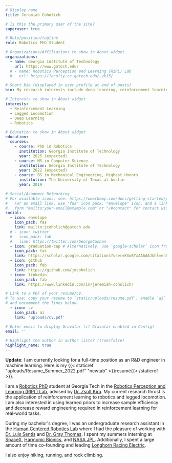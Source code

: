 ```yaml
---
# Display name
title: Jeremiah Coholich

# Is this the primary user of the site?
superuser: true

# Role/position/tagline
role: Robotics PhD Student

# Organizations/Affiliations to show in About widget
organizations:
  - name: Georgia Institute of Technology
    url: https://www.gatech.edu/
  # - name: Robotics Perception and Learning (RIPL) Lab
  #   url: https://faculty.cc.gatech.edu/~zk15/

# Short bio (displayed in user profile at end of posts)
bio: My research interests include deep learning, reinforcement learning, and legged robots.

# Interests to show in About widget
interests:
  - Reinforcement Learning
  - Legged Locomotion
  - Deep Learning
  - Robotics

# Education to show in About widget
education:
  courses:
    - course: PhD in Robotics
      institution: Georgia Institute of Technology
      year: 2025 (expected)
    - course: MS in Computer Science
      institution: Georgia Institute of Technology
      year: 2022 (expected)
    - course: BS in Mechanical Engineering, Highest Honors
      institution: The University of Texas at Austin
      year: 2019

# Social/Academic Networking
# For available icons, see: https://wowchemy.com/docs/getting-started/page-builder/#icons
#   For an email link, use "fas" icon pack, "envelope" icon, and a link in the
#   form "mailto:your-email@example.com" or "/#contact" for contact widget.
social:
  - icon: envelope
    icon_pack: fas
    link: mailto:jcoholich@gatech.edu
  # - icon: twitter
  #   icon_pack: fab
  #   link: https://twitter.com/GeorgeCushen
  - icon: graduation-cap # Alternatively, use `google-scholar` icon from `ai` icon pack
    icon_pack: fas
    link: https://scholar.google.com/citations?user=KXw8YxAAAAAJ&hl=en&oi=ao
  - icon: github
    icon_pack: fab
    link: https://github.com/jmcoholich
  - icon: linkedin
    icon_pack: fab
    link: https://www.linkedin.com/in/jeremiah-coholich/

# Link to a PDF of your resume/CV.
# To use: copy your resume to `static/uploads/resume.pdf`, enable `ai` icons in `params.toml`,
# and uncomment the lines below.
  - icon: cv
    icon_pack: ai
    link: 'uploads/cv.pdf'

# Enter email to display Gravatar (if Gravatar enabled in Config)
email: ''

# Highlight the author in author lists? (true/false)
highlight_name: true
---
```

**Update**: I am currently looking for a full-time position as an R&D engineer in machine learning.
Here is my {{< staticref "uploads/Resume_Summer_2022.pdf" "newtab" >}}resumé{{< /staticref >}}.
<!-- {{< icon name="download" pack="fas" >}} Here is my {{< staticref "uploads/Resume_Summer_2022.pdf" "newtab" >}}resumé{{< /staticref >}}. -->

I am a [Robotics PhD](https://research.gatech.edu/robotics/phd-program-robotics) student at Georgia Tech in the [Robotics Perception and Learning (RIPL) Lab](https://faculty.cc.gatech.edu/~zk15/), advised by [Dr. Zsolt Kira](https://www.cc.gatech.edu/people/zsolt-kira). My current research thrust is the application of reinforcement learning to robotics and legged locomotion. I am also interested in using learned priors to increase sample efficiency and decrease reward engineering required in reinforcement learning for real-world tasks.

During my bachelor's degree, I was an undergraduate research assistant in the [Human Centered Robotics Lab](https://sites.utexas.edu/hcrl/) where I had the pleasure of working with [Dr. Luis Sentis](https://www.ae.utexas.edu/people/faculty/faculty-directory/sentis) and [Dr. Gray Thomas](https://graythomas.github.io/). I spent my summers interning at [SpaceX](https://www.spacex.com/), [Harmonic Bionics](https://www.harmonicbionics.com/), and [NASA JPL](https://www.jpl.nasa.gov/). Additionally, I spent a large amount of time co-founding and leading [Longhorn Racing Electric](https://www.longhornracing.org/electric-vehicle).

I also enjoy hiking, running, and rock climbing.

